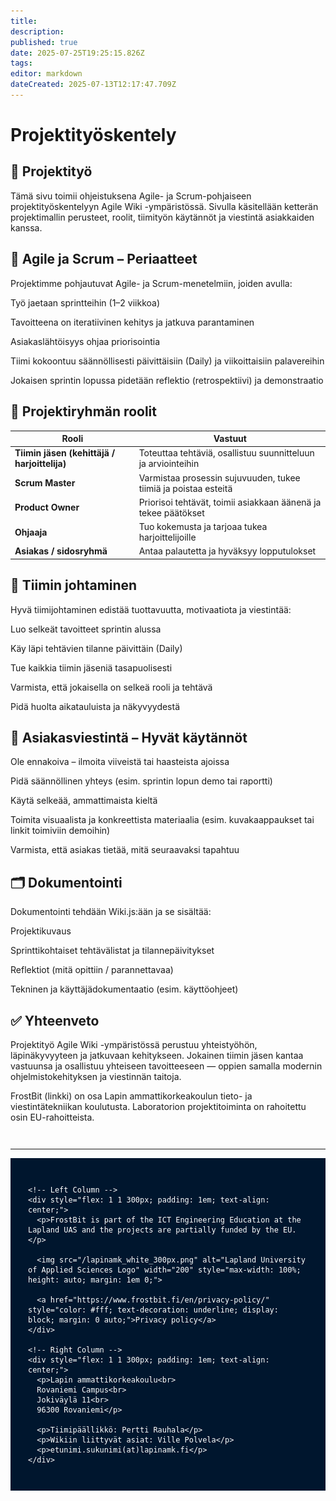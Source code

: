 ```yaml
---
title: 
description: 
published: true
date: 2025-07-25T19:25:15.826Z
tags: 
editor: markdown
dateCreated: 2025-07-13T12:17:47.709Z
---
```


# Projektityöskentely




## 🧩 Projektityö
Tämä sivu toimii ohjeistuksena Agile- ja Scrum-pohjaiseen projektityöskentelyyn Agile Wiki -ympäristössä. Sivulla käsitellään ketterän projektimallin perusteet, roolit, tiimityön käytännöt ja viestintä asiakkaiden kanssa.

## 🚀 Agile ja Scrum – Periaatteet
Projektimme pohjautuvat Agile- ja Scrum-menetelmiin, joiden avulla:

Työ jaetaan sprintteihin (1–2 viikkoa)

Tavoitteena on iteratiivinen kehitys ja jatkuva parantaminen

Asiakaslähtöisyys ohjaa priorisointia

Tiimi kokoontuu säännöllisesti päivittäisiin (Daily) ja viikoittaisiin palavereihin

Jokaisen sprintin lopussa pidetään reflektio (retrospektiivi) ja demonstraatio
## 👥 Projektiryhmän roolit

| Rooli                                        | Vastuut                                                         |
| -------------------------------------------- | --------------------------------------------------------------- |
| **Tiimin jäsen (kehittäjä / harjoittelija)** | Toteuttaa tehtäviä, osallistuu suunnitteluun ja arviointeihin   |
| **Scrum Master**                             | Varmistaa prosessin sujuvuuden, tukee tiimiä ja poistaa esteitä |
| **Product Owner**                            | Priorisoi tehtävät, toimii asiakkaan äänenä ja tekee päätökset  |
| **Ohjaaja**                                  | Tuo kokemusta ja tarjoaa tukea harjoittelijoille                |
| **Asiakas / sidosryhmä**                     | Antaa palautetta ja hyväksyy lopputulokset                      |

## 🧭 Tiimin johtaminen
Hyvä tiimijohtaminen edistää tuottavuutta, motivaatiota ja viestintää:

Luo selkeät tavoitteet sprintin alussa

Käy läpi tehtävien tilanne päivittäin (Daily)

Tue kaikkia tiimin jäseniä tasapuolisesti

Varmista, että jokaisella on selkeä rooli ja tehtävä

Pidä huolta aikatauluista ja näkyvyydestä

## 📢 Asiakasviestintä – Hyvät käytännöt
Ole ennakoiva – ilmoita viiveistä tai haasteista ajoissa

Pidä säännöllinen yhteys (esim. sprintin lopun demo tai raportti)

Käytä selkeää, ammattimaista kieltä

Toimita visuaalista ja konkreettista materiaalia (esim. kuvakaappaukset tai linkit toimiviin demoihin)

Varmista, että asiakas tietää, mitä seuraavaksi tapahtuu

## 🗂️ Dokumentointi
Dokumentointi tehdään Wiki.js:ään ja se sisältää:

Projektikuvaus

Sprinttikohtaiset tehtävälistat ja tilannepäivitykset

Reflektiot (mitä opittiin / parannettavaa)

Tekninen ja käyttäjädokumentaatio (esim. käyttöohjeet)

## ✅ Yhteenveto
Projektityö Agile Wiki -ympäristössä perustuu yhteistyöhön, läpinäkyvyyteen ja jatkuvaan kehitykseen. Jokainen tiimin jäsen kantaa vastuunsa ja osallistuu yhteiseen tavoitteeseen — oppien samalla modernin ohjelmistokehityksen ja viestinnän taitoja.

FrostBit (linkki) on osa Lapin ammattikorkeakoulun tieto- ja viestintätekniikan koulutusta. Laboratorion projektitoiminta on rahoitettu osin EU-rahoitteista.


<!-- yhteystiedot -->

<hr style="margin-top: 3em;">

<footer style="width: 100%; font-family: sans-serif; color: #fff; background: #00162E; padding: 2em; box-sizing: border-box;" id="contact-info">

  <div style="display: flex; flex-wrap: wrap; justify-content: center; align-items: flex-start; max-width: 1200px; margin: 0 auto;">

    <!-- Left Column -->
    <div style="flex: 1 1 300px; padding: 1em; text-align: center;">
      <p>FrostBit is part of the ICT Engineering Education at the Lapland UAS and the projects are partially funded by the EU.</p>
      
      <img src="/lapinamk_white_300px.png" alt="Lapland University of Applied Sciences Logo" width="200" style="max-width: 100%; height: auto; margin: 1em 0;">
      
      <a href="https://www.frostbit.fi/en/privacy-policy/" style="color: #fff; text-decoration: underline; display: block; margin: 0 auto;">Privacy policy</a>
    </div>

    <!-- Right Column -->
    <div style="flex: 1 1 300px; padding: 1em; text-align: center;">
      <p>Lapin ammattikorkeakoulu<br>
      Rovaniemi Campus<br>
      Jokiväylä 11<br>
      96300 Rovaniemi</p>

      <p>Tiimipäällikkö: Pertti Rauhala</p>
      <p>Wikiin liittyvät asiat: Ville Polvela</p>
      <p>etunimi.sukunimi(at)lapinamk.fi</p>
    </div>

  </div>

</footer>

<style>
  @media (max-width: 768px) {
    #contact-info {
      padding: 1em;
    }
    #contact-info div {
      text-align: center;
    }
  }
</style>

